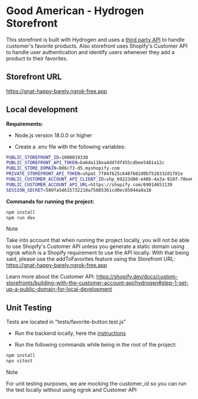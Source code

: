 # Good American - Hydrogen Storefront

This storefront is built with Hydrogen and uses a [third party API](https://github.com/jvegalo/good-american-backend) to handle customer's favorite products. Also storefront uses Shopify's Customer API to handle user authentication and identify users whenever they add a product to their favorites.


## Storefront URL

https://gnat-happy-barely.ngrok-free.app


## Local development

**Requirements:**

- Node.js version 18.0.0 or higher

- Create a .env file with the following variables:

```bash
PUBLIC_STOREFRONT_ID=1000019330
PUBLIC_STOREFRONT_API_TOKEN=ba6da11bea4dd7df455cdbee5481a12c
PUBLIC_STORE_DOMAIN=0d6c73-d5.myshopify.com
PRIVATE_STOREFRONT_API_TOKEN=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
PUBLIC_CUSTOMER_ACCOUNT_API_CLIENT_ID=shp_69223d80-e46b-4a3a-918f-70ee6d04eaa2
PUBLIC_CUSTOMER_ACCOUNT_API_URL=https://shopify.com/69014651139
SESSION_SECRET=580fa5d615732210a75085361cd0ec85044a9a18
```

**Commands for running the project:**

```bash
npm install
npm run dev
```
> [!NOTE]
> Take into account that when running the project locally, you will not be able to use Shopify's Customer API unless you generate a static domain using ngrok which is a Shopify requirement to use the API locally. With that being said, please use the addToFavorites feature using the Storefront URL: https://gnat-happy-barely.ngrok-free.app


Learn more about the Customer API: <https://shopify.dev/docs/custom-storefronts/building-with-the-customer-account-api/hydrogen#step-1-set-up-a-public-domain-for-local-development>

## Unit Testing

Tests are located in "tests/favorite-button.test.js"

- Run the backend locally, here the [instructions](https://github.com/jvegalo/good-american-backend)

- Run the following commands while being in the root of the project:
```bash
npm install
npx vitest
```
> [!NOTE]
> For unit testing purposes, we are mocking the customer_id so you can run the test locally without using ngrok and Customer API
